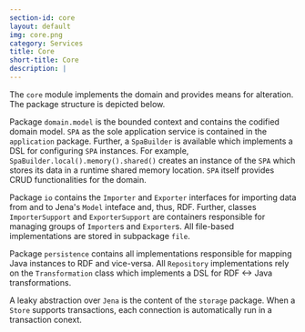 ```yaml
---
section-id: core
layout: default
img: core.png
category: Services
title: Core
short-title: Core
description: |
---
```

The `core` module implements the domain and provides means for alteration. The package structure is depicted below.

Package `domain.model` is the bounded context and contains the codified domain model. `SPA` as the sole application service is contained in the `application` package. Further, a `SpaBuilder` is available which implements a DSL for configuring `SPA` instances. For example, `SpaBuilder.local().memory().shared()` creates an instance of the `SPA` which stores its data in a runtime shared memory location. `SPA` itself provides CRUD functionalities for the domain.

Package `io` contains the `Importer` and `Exporter` interfaces for importing data from and to Jena's `Model` inteface and, thus, RDF. Further, classes `ImporterSupport` and `ExporterSupport` are containers responsible for managing groups of `Importer`s and `Exporter`s. All file-based implementations are stored in subpackage `file`.

Package `persistence` contains all implementations responsible for mapping Java instances to RDF and vice-versa. All `Repository` implementations rely on the `Transformation` class which implements a DSL for RDF <-> Java transformations.

A leaky abstraction over `Jena` is the content of the `storage` package. When a `Store` supports transactions, each connection is automatically run in a transaction conext.